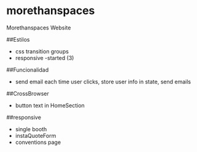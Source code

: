 # morethanspaces
Morethanspaces Website

##Estilos
- css transition groups
- responsive -started (3)

##Funcionalidad
- send email each time user clicks, store user info in state, send emails

##CrossBrowser
- button text in HomeSection

##responsive
- single booth
- instaQuoteForm
- conventions page
